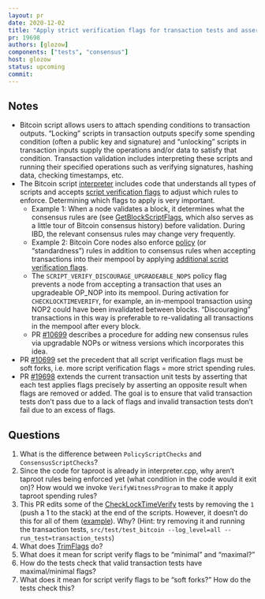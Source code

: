 ```yaml
---
layout: pr
date: 2020-12-02
title: "Apply strict verification flags for transaction tests and assert backwards compatibility"
pr: 19698
authors: [glozow]
components: ["tests", "consensus"]
host: glozow
status: upcoming
commit:
---
```



## Notes

* Bitcoin script allows users to attach spending conditions to transaction
outputs. “Locking” scripts in transaction outputs specify some spending
condition (often a public key and signature) and “unlocking” scripts in
transaction inputs supply the operations and/or data to satisfy that
condition. Transaction validation includes interpreting these scripts and
running their specified operations such as verifying signatures, hashing data,
checking timestamps, etc.
* The Bitcoin script
[interpreter](https://github.com/bitcoin/bitcoin/blob/2ee954daaee5758d04935492139808cb6fd95233/src/script/interpreter.cpp#L431)
includes code that understands all types of scripts and accepts
[script verification flags](https://github.com/bitcoin/bitcoin/blob/2ee954daaee5758d04935492139808cb6fd95233/src/script/interpreter.h#L41)
to adjust which rules to enforce. Determining which flags to apply is very
important.
    -  Example 1: When a node validates a block, it determines what the
       consensus rules are (see
[GetBlockScriptFlags](https://github.com/bitcoin/bitcoin/blob/04670ef81ea2300fcba4e1a492c4c6b0e0752848/src/validation.cpp#L1822),
which also serves as a little tour of Bitcoin consensus history) before
validation. During IBD, the relevant consensus rules may change very frequently.
    - Example 2: Bitcoin Core nodes also enforce
      [policy](https://github.com/bitcoin/bitcoin/tree/master/src/policy) (or
“standardness”) rules in addition to consensus rules when accepting transactions
into their mempool by applying [additional script verification
flags](https://github.com/bitcoin/bitcoin/blob/2ee954daaee5758d04935492139808cb6fd95233/src/policy/policy.h#L58).
    - The `SCRIPT_VERIFY_DISCOURAGE_UPGRADEABLE_NOPS` policy flag prevents a
      node from accepting a transaction that uses an upgradeable OP_NOP into its
mempool. During activation for `CHECKLOCKTIMEVERIFY`, for example, an in-mempool
transaction using NOP2 could have been invalidated between blocks.
“Discouraging” transactions in this way is preferable to re-validating all
transactions in the mempool after every block.
    - PR [#10699](https://github.com/bitcoin/bitcoin/pull/10699) describes a
      procedure for adding new consensus rules via upgradable NOPs or witness
versions which incorporates this idea.
* PR [#10699](https://github.com/bitcoin/bitcoin/pull/10699) set the precedent
that all script verification flags must be soft forks, i.e. more script
verification flags = more strict spending rules.
* PR [#19698](https://github.com/bitcoin/bitcoin/pull/19698) extends the current
transaction unit tests by asserting that each test applies flags precisely by
asserting an opposite result when flags are removed or added. The goal is to
ensure that valid transaction tests don’t pass due to a lack of flags and
invalid transaction tests don’t fail due to an excess of flags.

## Questions

1. What is the difference between `PolicyScriptChecks` and
`ConsensusScriptChecks`?
2. Since the code for taproot is already in
interpreter.cpp, why aren’t taproot rules being enforced yet (what condition in
the code would it exit on)? How would we invoke `VerifyWitnessProgram` to make
it apply taproot spending rules?
3. This PR edits some of the
[CheckLockTimeVerify](https://github.com/bitcoin/bitcoin/pull/19698/files#diff-7e4229911841f1d419c71a0d0df95feb07b77f90c0ff39f09182eb8ca50779b9L196)
tests by removing the `1` (push a 1 to the stack) at the end of the scripts.
However, it doesn’t do this for all of them
([example](https://github.com/bitcoin/bitcoin/pull/19698/files#diff-7e4229911841f1d419c71a0d0df95feb07b77f90c0ff39f09182eb8ca50779b9L199)).
Why?
    (Hint: try removing it and running the transaction tests,
    `src/test/test_bitcoin --log_level=all --run_test=transaction_tests`)
4. What does
[TrimFlags](https://github.com/bitcoin/bitcoin/blob/110239f2ff673eaea8f59c650792f3641855263d/src/test/transaction_tests.cpp#L138-L148)
do?
5. What does it mean for script verify
flags to be “minimal” and “maximal?”
6. How do the tests check that valid
transaction tests have maximal/minimal flags?
7. What does it mean for script verify
flags to be “soft forks?” How do the tests check this?

<!-- TODO: After meeting, uncomment and add meeting log between the irc tags
## Meeting Log

{% irc %}
{% endirc %}
-->
